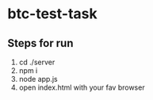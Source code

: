 # btc-test-task
## Steps for run
1. cd ./server
2. npm i
3. node app.js
4. open index.html with your fav browser
